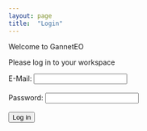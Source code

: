 ```yaml
---
layout: page
title:  "Login"
---
```


Welcome to GannetEO

Please log in to your workspace

<form action="welcome.md">
  <label for="fname">E-Mail:</label>
  <input type="email"> <br><br>
  <label for="lname">Password:</label>
  <input type="password"> <br><br>
  <input type="submit" value="Log in">
</form> 
